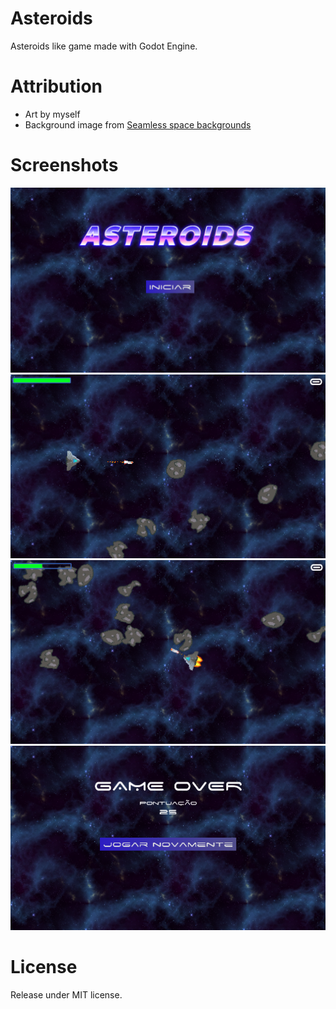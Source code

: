 # Asteroids

Asteroids like game made with Godot Engine.

# Attribution

* Art by myself
* Background image from [Seamless space backgrounds](https://screamingbrainstudios.itch.io/seamless-space-backgrounds)

# Screenshots

![](https://github.com/felsangom/GodotAsteroids/blob/main/screenshots/start.png)
![](https://github.com/felsangom/GodotAsteroids/blob/main/screenshots/game.png)
![](https://github.com/felsangom/GodotAsteroids/blob/main/screenshots/game2.png)
![](https://github.com/felsangom/GodotAsteroids/blob/main/screenshots/gameover.png)

# License

Release under MIT license.
